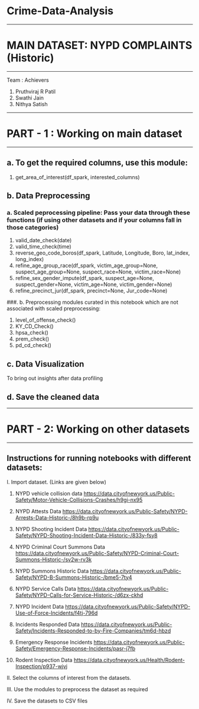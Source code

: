 # Crime-Data-Analysis

------------------------------------------------------------------------------
# **MAIN DATASET: NYPD COMPLAINTS (Historic)**
------------------------------------------------------------------------------

Team : Achievers

1. Pruthviraj R Patil
2. Swathi Jain
3. Nithya Satish

------------------------------------------------------------------------------
# **PART - 1 : Working on main dataset**
------------------------------------------------------------------------------

## a. To get the required columns, use this module: 

1.   get_area_of_interest(df_spark, interested_columns)


## b. Data Preprocessing


###    a. Scaled peprocessing pipeline: Pass your data through these functions (if using other datasets and if your columns fall in those categories)

1.   valid_date_check(date)
2.   valid_time_check(time)
3.   reverse_geo_code_boros(df_spark, Latitude, Longitude, Boro, lat_index, long_index)
4.   refine_age_group_race(df_spark, victim_age_group=None, suspect_age_group=None, suspect_race=None, victim_race=None)
5.   refine_sex_gender_impute(df_spark, suspect_age=None, suspect_gender=None, victim_age=None, victim_gender=None)
6.   refine_precinct_jur(df_spark, precinct=None, Jur_code=None)

###.   b. Preprocessing modules curated in this notebook which are not associated with scaled preprocessing: 

1. level_of_offense_check()
2. KY_CD_Check()
3. hpsa_check()
4. prem_check()
5. pd_cd_check()

## c. Data Visualization

To bring out insights after data profiling

## d. Save the cleaned data

------------------------------------------------------------------------------
# **PART - 2: Working on other datasets**
------------------------------------------------------------------------------

## Instructions for running notebooks with different datasets:

I. Import dataset. (Links are given below)


1. NYPD vehicle collision data
https://data.cityofnewyork.us/Public-Safety/Motor-Vehicle-Collisions-Crashes/h9gi-nx95 
 
2. NYPD Attests Data
https://data.cityofnewyork.us/Public-Safety/NYPD-Arrests-Data-Historic-/8h9b-rp9u 
 
3. NYPD Shooting Incident Data
https://data.cityofnewyork.us/Public-Safety/NYPD-Shooting-Incident-Data-Historic-/833y-fsy8 
 
4. NYPD Criminal Court Summons Data
https://data.cityofnewyork.us/Public-Safety/NYPD-Criminal-Court-Summons-Historic-/sv2w-rv3k 
 
5. NYPD Summons Historic Data
https://data.cityofnewyork.us/Public-Safety/NYPD-B-Summons-Historic-/bme5-7ty4 
 
6. NYPD Service Calls Data
https://data.cityofnewyork.us/Public-Safety/NYPD-Calls-for-Service-Historic-/d6zx-ckhd 
 
7. NYPD Incident Data
https://data.cityofnewyork.us/Public-Safety/NYPD-Use-of-Force-Incidents/f4tj-796d 
 
8. Incidents Responded Data
https://data.cityofnewyork.us/Public-Safety/Incidents-Responded-to-by-Fire-Companies/tm6d-hbzd 

9. Emergency Response Incidents
https://data.cityofnewyork.us/Public-Safety/Emergency-Response-Incidents/pasr-j7fb

10. Rodent Inspection Data
https://data.cityofnewyork.us/Health/Rodent-Inspection/p937-wjvj

II. Select the columns of interest from the datasets.

III. Use the modules to preprocess the dataset as required

IV. Save the datasets to CSV files
